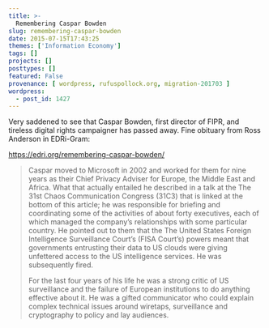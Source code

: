```yaml
---
title: >-
  Remembering Caspar Bowden
slug: remembering-caspar-bowden
date: 2015-07-15T17:43:25
themes: ['Information Economy']
tags: []
projects: []
posttypes: []
featured: False
provenance: [ wordpress, rufuspollock.org, migration-201703 ]
wordpress:
  - post_id: 1427
---
```


Very saddened to see that Caspar Bowden, first director of FIPR, and tireless digital rights campaigner has passed away. Fine obituary from Ross Anderson in EDRi-Gram:

https://edri.org/remembering-caspar-bowden/

> Caspar moved to Microsoft in 2002 and worked for them for nine years as their Chief Privacy Adviser for Europe, the Middle East and Africa. What that actually entailed he described in a talk at the The 31st Chaos Communication Congress (31C3) that is linked at the bottom of this article; he was responsible for briefing and coordinating some of the activities of about forty executives, each of which managed the company’s relationships with some particular country. He pointed out to them that the The United States Foreign Intelligence Surveillance Court’s (FISA Court’s) powers meant that governments entrusting their data to US clouds were giving unfettered access to the US intelligence services. He was subsequently fired.
>
> For the last four years of his life he was a strong critic of US surveillance and the failure of European institutions to do anything effective about it. He was a gifted communicator who could explain complex technical issues around wiretaps, surveillance and cryptography to policy and lay audiences.

